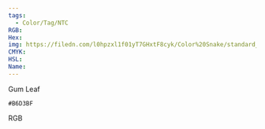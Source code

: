```yaml
---
tags:
  - Color/Tag/NTC
RGB:
Hex:
img: https://filedn.com/l0hpzxl1f01yT7GHxtF8cyk/Color%20Snake/standard_csv_to_svg/B6D3BF.svg
CMYK:
HSL:
Name:
---
```

Gum Leaf
```palette
#B6D3BF
```
RGB
